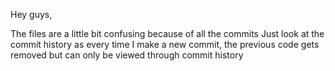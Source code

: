 Hey guys,

The files are a little bit confusing because of all the commits
Just look at the commit history as every time I make a new commit, the previous code gets removed but can only be viewed through commit history
